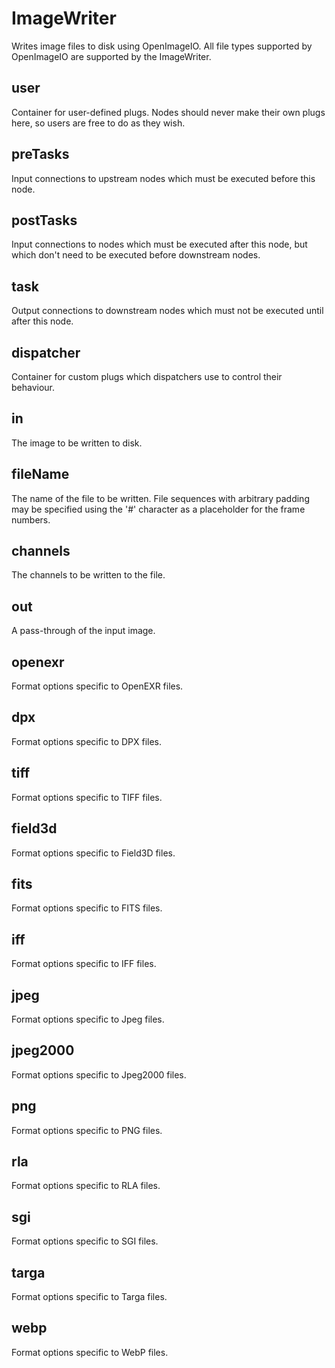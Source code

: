 # ImageWriter

Writes image files to disk using OpenImageIO. All file
types supported by OpenImageIO are supported by the
ImageWriter.

## user 

 Container for user-defined plugs. Nodes
should never make their own plugs here,
so users are free to do as they wish. 

## preTasks 

 Input connections to upstream nodes which must be
executed before this node. 

## postTasks 

 Input connections to nodes which must be
executed after this node, but which don't
need to be executed before downstream nodes. 

## task 

 Output connections to downstream nodes which must
not be executed until after this node. 

## dispatcher 

 Container for custom plugs which dispatchers use to
control their behaviour. 

## in 

 The image to be written to disk. 

## fileName 

 The name of the file to be written. File sequences with
arbitrary padding may be specified using the '#' character
as a placeholder for the frame numbers. 

## channels 

 The channels to be written to the file. 

## out 

 A pass-through of the input image. 

## openexr 

 Format options specific to OpenEXR files. 

## dpx 

 Format options specific to DPX files. 

## tiff 

 Format options specific to TIFF files. 

## field3d 

 Format options specific to Field3D files. 

## fits 

 Format options specific to FITS files. 

## iff 

 Format options specific to IFF files. 

## jpeg 

 Format options specific to Jpeg files. 

## jpeg2000 

 Format options specific to Jpeg2000 files. 

## png 

 Format options specific to PNG files. 

## rla 

 Format options specific to RLA files. 

## sgi 

 Format options specific to SGI files. 

## targa 

 Format options specific to Targa files. 

## webp 

 Format options specific to WebP files. 

